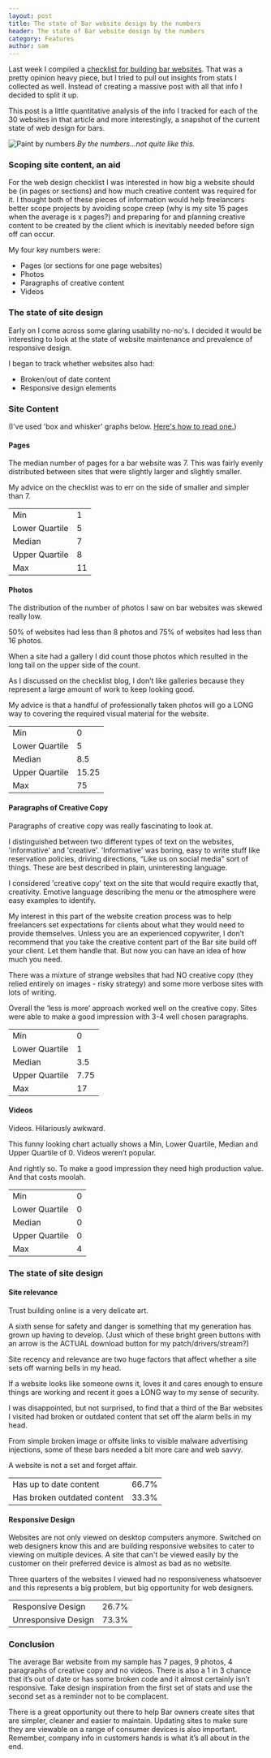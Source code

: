 ```yaml
---
layout: post
title: The state of Bar website design by the numbers
header: The state of Bar website design by the numbers
category: Features
author: sam
---
```


Last week I compiled a [checklist for building bar websites](http://cloudcannon.com/tutorials/2014/12/08/checklist-for-creating-great-bar-websites.html). That was a pretty opinion heavy piece, but I tried to pull out insights from stats I collected as well. Instead of creating a massive post with all that info I decided to split it up.

This post is a little quantitative analysis of the info I tracked for each of the 30 websites in that article and more interestingly, a snapshot of the current state of web design for bars.

![Paint by numbers](http://www.infmetry.com/coolstuff/wp-content/uploads/2011/06/Paint-By-Numbers-Kits-Digital-Oil-Painting1.jpg)
*By the numbers...not quite like this.*

### Scoping site content, an aid

For the web design checklist I was interested in how big a website should be (in pages or sections) and how much creative content was required for it. I thought both of these pieces of information would help freelancers better scope projects by avoiding scope creep (why is my site 15 pages when the average is x pages?) and preparing for and planning creative content to be created by the client which is inevitably needed before sign off can occur.

My four key numbers were:

- Pages (or sections for one page websites)
- Photos
- Paragraphs of creative content
- Videos

### The state of site design

Early on I come across some glaring usability no-no's. I decided it would be interesting to look at the state of website maintenance and prevalence of responsive design.

I began to track whether websites also had:

- Broken/out of date content
- Responsive design elements

### Site Content

(I've used 'box and whisker' graphs below. [Here's how to read one.](http://www.wellbeingatschool.org.nz/information-sheet/understanding-and-interpreting-box-plots))

#### Pages

The median number of pages for a bar website was 7. This was fairly evenly distributed between sites that were slightly larger and slightly smaller.

My advice on the checklist was to err on the side of smaller and simpler than 7.

<table data-graph="box-and-whisker">
	<tr>
		<td>Min</td>
		<td data-role="min">1</td>
	</tr>
	<tr>
		<td>Lower Quartile</td>
		<td data-role="lower-q">5</td>
	</tr>
	<tr>
		<td>Median</td>
		<td data-role="median">7</td>
	</tr>
	<tr>
		<td>Upper Quartile</td>
		<td data-role="upper-q">8</td>
	</tr>
	<tr>
		<td>Max</td>
		<td data-role="max">11</td>
	</tr>
</table>


#### Photos

The distribution of the number of photos I saw on bar websites was skewed really low.

50% of websites had less than 8 photos and 75% of websites had less than 16 photos.

When a site had a gallery I did count those photos which resulted in the long tail on the upper side of the count.

As I discussed on the checklist blog, I don’t like galleries because they represent a large amount of work to keep looking good.

My advice is that a handful of professionally taken photos will go a LONG way to covering the required visual material for the website.

<table data-graph="box-and-whisker">
	<tr>
		<td>Min</td>
		<td data-role="min">0</td>
	</tr>
	<tr>
		<td>Lower Quartile</td>
		<td data-role="lower-q">5</td>
	</tr>
	<tr>
		<td>Median</td>
		<td data-role="median">8.5</td>
	</tr>
	<tr>
		<td>Upper Quartile</td>
		<td data-role="upper-q">15.25</td>
	</tr>
	<tr>
		<td>Max</td>
		<td data-role="max">75</td>
	</tr>
</table>

#### Paragraphs of Creative Copy

Paragraphs of creative copy was really fascinating to look at.

I distinguished between two different types of text on the websites, 'informative' and 'creative'.
'Informative' was boring, easy to write stuff like reservation policies, driving directions, “Like us on social media” sort of things. These are best described in plain, uninteresting language.  

I considered 'creative copy' text on the site that would require exactly that, creativity. Emotive language describing the menu or the atmosphere were easy examples to identify.

My interest in this part of the website creation process was to help freelancers set expectations for clients about what they would need to provide themselves. Unless you are an experienced copywriter, I don’t recommend that you take the creative content part of the Bar site build off your client. Let them handle that. But now you can have an idea of how much you need.

There was a mixture of strange websites that had NO creative copy (they relied entirely on images - risky strategy) and some more verbose sites with lots of writing.

Overall the ‘less is more’ approach worked well on the creative copy. Sites were able to make a good impression with 3-4 well chosen paragraphs.

<table data-graph="box-and-whisker">
	<tr>
		<td>Min</td>
		<td data-role="min">0</td>
	</tr>
	<tr>
		<td>Lower Quartile</td>
		<td data-role="lower-q">1</td>
	</tr>
	<tr>
		<td>Median</td>
		<td data-role="median">3.5</td>
	</tr>
	<tr>
		<td>Upper Quartile</td>
		<td data-role="upper-q">7.75</td>
	</tr>
	<tr>
		<td>Max</td>
		<td data-role="max">17</td>
	</tr>
</table>

#### Videos

Videos. Hilariously awkward.

This funny looking chart actually shows a Min, Lower Quartile, Median and Upper Quartile of 0. Videos weren’t popular.

And rightly so. To make a good impression they need high production value. And that costs moolah.

<table data-graph="box-and-whisker">
	<tr>
		<td>Min</td>
		<td data-role="min">0</td>
	</tr>
	<tr>
		<td>Lower Quartile</td>
		<td data-role="lower-q">0</td>
	</tr>
	<tr>
		<td>Median</td>
		<td data-role="median">0</td>
	</tr>
	<tr>
		<td>Upper Quartile</td>
		<td data-role="upper-q">0</td>
	</tr>
	<tr>
		<td>Max</td>
		<td data-role="max">4</td>
	</tr>
</table>


### The state of site design

#### Site relevance

Trust building online is a very delicate art.

A sixth sense for safety and danger is something that my generation has grown up having to develop. (Just which of these bright green buttons with an arrow is the ACTUAL download button for my patch/drivers/stream?)

Site recency and relevance are two huge factors that affect whether a site sets off warning bells in my head.

If a website looks like someone owns it, loves it and cares enough to ensure things are working and recent it goes a LONG way to my sense of security.

I was disappointed, but not surprised, to find that a third of the Bar websites I visited had broken or outdated content that set off the alarm bells in my head.

From simple broken image or offsite links to visible malware advertising injections, some of these bars needed a bit more care and web savvy.

A website is not a set and forget affair.

<table data-graph="donut">
	<tr>
		<td>Has up to date content</td>
		<td>66.7%</td>
	</tr>
	<tr>
		<td>Has broken outdated content</td>
		<td>33.3%</td>
	</tr>
</table>


#### Responsive Design

Websites are not only viewed on desktop computers anymore. Switched on web designers know this and are building responsive websites to cater to viewing on multiple devices. A site that can't be viewed easily by the customer on their preferred device is almost as bad as no website.

Three quarters of the websites I viewed had no responsiveness whatsoever and this represents a big problem, but big opportunity for web designers.

<table data-graph="donut">
	<tr>
		<td>Responsive Design</td>
		<td>26.7%</td>
	</tr>
	<tr>
		<td>Unresponsive Design</td>
		<td>73.3%</td>
	</tr>
</table>


### Conclusion

The average Bar website from my sample has 7 pages, 9 photos, 4 paragraphs of creative copy and no videos. There is also a 1 in 3 chance that it’s out of date or has some broken code and it almost certainly isn’t responsive. Take design inspiration from the first set of stats and use the second set as a reminder not to be complacent.

There is a great opportunity out there to help Bar owners create sites that are simpler, cleaner and easier to maintain. Updating sites to make sure they are viewable on a range of consumer devices is also important. Remember, company info in customers hands is what it’s all about in the end.

<link rel="stylesheet" href="/css/grapher.min.css"  />
<script src="/js/grapher.js"></script>

